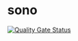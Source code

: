 # sono
[![Quality Gate Status](https://sonarcloud.io/api/project_badges/measure?project=emilancius_sono&metric=alert_status)](https://sonarcloud.io/summary/new_code?id=emilancius_sono)